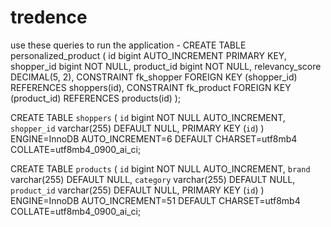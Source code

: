 # tredence


use these queries to run the application -
CREATE TABLE personalized_product (
    id bigint AUTO_INCREMENT PRIMARY KEY,
    shopper_id bigint NOT NULL,
    product_id bigint NOT NULL,
    relevancy_score DECIMAL(5, 2),
    CONSTRAINT fk_shopper FOREIGN KEY (shopper_id) REFERENCES shoppers(id),
    CONSTRAINT fk_product FOREIGN KEY (product_id) REFERENCES products(id)
);


CREATE TABLE `shoppers` (
  `id` bigint NOT NULL AUTO_INCREMENT,
  `shopper_id` varchar(255) DEFAULT NULL,
  PRIMARY KEY (`id`)
) ENGINE=InnoDB AUTO_INCREMENT=6 DEFAULT CHARSET=utf8mb4 COLLATE=utf8mb4_0900_ai_ci;


CREATE TABLE `products` (
  `id` bigint NOT NULL AUTO_INCREMENT,
  `brand` varchar(255) DEFAULT NULL,
  `category` varchar(255) DEFAULT NULL,
  `product_id` varchar(255) DEFAULT NULL,
  PRIMARY KEY (`id`)
) ENGINE=InnoDB AUTO_INCREMENT=51 DEFAULT CHARSET=utf8mb4 COLLATE=utf8mb4_0900_ai_ci;

